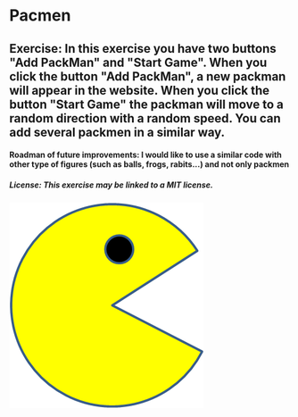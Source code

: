 # Pacmen
## Exercise: In this exercise you have two buttons "Add PackMan" and "Start Game". When you click the button "Add PackMan", a new packman will appear in the website. When you click the button "Start Game" the packman will move to a random direction with a random speed. You can add several packmen in a similar way.
#### Roadman of future improvements: I would like to use a similar code with other type of figures (such as balls, frogs, rabits...) and not only packmen
##### License: This exercise may be linked to a MIT license.

<img src="PacMan1.png">
